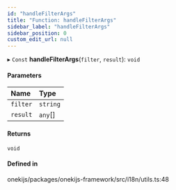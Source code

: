 ```yaml
---
id: "handleFilterArgs"
title: "Function: handleFilterArgs"
sidebar_label: "handleFilterArgs"
sidebar_position: 0
custom_edit_url: null
---
```


▸ `Const` **handleFilterArgs**(`filter`, `result`): `void`

#### Parameters

| Name | Type |
| :------ | :------ |
| `filter` | `string` |
| `result` | `any`[] |

#### Returns

`void`

#### Defined in

onekijs/packages/onekijs-framework/src/i18n/utils.ts:48
